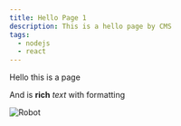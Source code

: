 ```yaml
---
title: Hello Page 1
description: This is a hello page by CMS
tags:
  - nodejs
  - react
---
```

H﻿ello this is a page

A﻿nd is **rich** *text* with formatting

![Robot](/static/img/robot.png "Yello Robot Title")